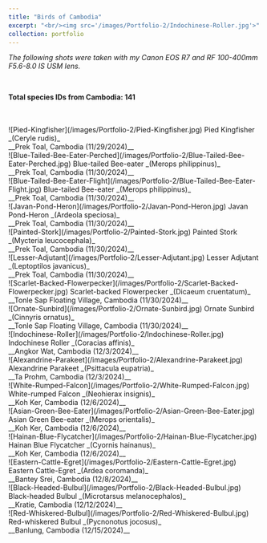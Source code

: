 ```yaml
---
title: "Birds of Cambodia"
excerpt: "<br/><img src='/images/Portfolio-2/Indochinese-Roller.jpg'>"
collection: portfolio
---
```


_The following shots were taken with my Canon EOS R7 and RF 100-400mm F5.6-8.0 IS USM lens._

<br/>

**Total species IDs from Cambodia: 141**

<br/>
<br/>
![Pied-Kingfisher](/images/Portfolio-2/Pied-Kingfisher.jpg)
Pied Kingfisher _(Ceryle rudis)_ <br/> __Prek Toal, Cambodia (11/29/2024)__

<br/>
![Blue-Tailed-Bee-Eater-Perched](/images/Portfolio-2/Blue-Tailed-Bee-Eater-Perched.jpg)
Blue-tailed Bee-eater _(Merops philippinus)_ <br/> __Prek Toal, Cambodia (11/30/2024)__

<br/>
![Blue-Tailed-Bee-Eater-Flight](/images/Portfolio-2/Blue-Tailed-Bee-Eater-Flight.jpg)
Blue-tailed Bee-eater _(Merops philippinus)_ <br/> __Prek Toal, Cambodia (11/30/2024)__

<br/>
![Javan-Pond-Heron](/images/Portfolio-2/Javan-Pond-Heron.jpg)
Javan Pond-Heron _(Ardeola speciosa)_ <br/> __Prek Toal, Cambodia (11/30/2024)__

<br/>
![Painted-Stork](/images/Portfolio-2/Painted-Stork.jpg)
Painted Stork _(Mycteria leucocephala)_ <br/> __Prek Toal, Cambodia (11/30/2024)__

<br/>
![Lesser-Adjutant](/images/Portfolio-2/Lesser-Adjutant.jpg)
Lesser Adjutant _(Leptoptilos javanicus)_ <br/> __Prek Toal, Cambodia (11/30/2024)__

<br/>
![Scarlet-Backed-Flowerpecker](/images/Portfolio-2/Scarlet-Backed-Flowerpecker.jpg)
Scarlet-backed Flowerpecker _(Dicaeum cruentatum)_ <br/> __Tonle Sap Floating Village, Cambodia (11/30/2024)__

<br/>
![Ornate-Sunbird](/images/Portfolio-2/Ornate-Sunbird.jpg)
Ornate Sunbird _(Cinnyris ornatus)_ <br/> __Tonle Sap Floating Village, Cambodia (11/30/2024)__

<br/>
![Indochinese-Roller](/images/Portfolio-2/Indochinese-Roller.jpg)
Indochinese Roller _(Coracias affinis)_ <br/> __Angkor Wat, Cambodia (12/3/2024)__

<br/>
![Alexandrine-Parakeet](/images/Portfolio-2/Alexandrine-Parakeet.jpg)
Alexandrine Parakeet _(Psittacula eupatria)_ <br/> __Ta Prohm, Cambodia (12/3/2024)__

<br/>
![White-Rumped-Falcon](/images/Portfolio-2/White-Rumped-Falcon.jpg)
White-rumped Falcon _(Neohierax insignis)_ <br/> __Koh Ker, Cambodia (12/6/2024)__

<br/>
![Asian-Green-Bee-Eater](/images/Portfolio-2/Asian-Green-Bee-Eater.jpg)
Asian Green Bee-eater _(Merops orientalis)_ <br/> __Koh Ker, Cambodia (12/6/2024)__

<br/>
![Hainan-Blue-Flycatcher](/images/Portfolio-2/Hainan-Blue-Flycatcher.jpg)
Hainan Blue Flycatcher _(Cyornis hainanus)_ <br/> __Koh Ker, Cambodia (12/6/2024)__

<br/>
![Eastern-Cattle-Egret](/images/Portfolio-2/Eastern-Cattle-Egret.jpg)
Eastern Cattle-Egret _(Ardea coromanda)_ <br/> __Bantey Srei, Cambodia (12/8/2024)__

<br/>
![Black-Headed-Bulbul](/images/Portfolio-2/Black-Headed-Bulbul.jpg)
Black-headed Bulbul _(Microtarsus melanocephalos)_ <br/> __Kratie, Cambodia (12/12/2024)__

<br/>
![Red-Whiskered-Bulbul](/images/Portfolio-2/Red-Whiskered-Bulbul.jpg)
Red-whiskered Bulbul _(Pycnonotus jocosus)_ <br/> __Banlung, Cambodia (12/15/2024)__



